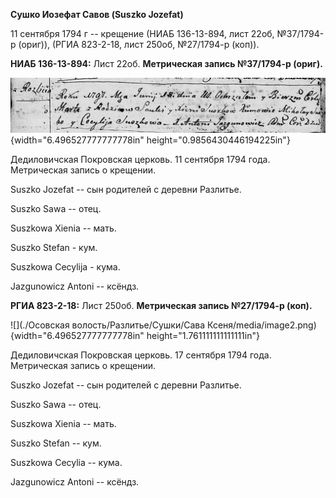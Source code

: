 **Сушко Иозефат Савов (Suszko Jozefat)**

11 сентября 1794 г -- крещение (НИАБ 136-13-894, лист 22об, №37/1794-р
(ориг)), (РГИА 823-2-18, лист 250об, №27/1794-р (коп)).

**НИАБ 136-13-894:** Лист 22об. **Метрическая запись №37/1794-р
(ориг).**

![](./media/bc6c85bbc60a71e38729079835994ec078ce0a8f.png){width="6.496527777777778in"
height="0.9856430446194225in"}

Дедиловичская Покровская церковь. 11 сентября 1794 года. Метрическая
запись о крещении.

Suszko Jozefat -- сын родителей с деревни Разлитье.

Suszko Sawa -- отец.

Suszkowa Xienia -- мать.

Suszko Stefan - кум.

Suszkowa Cecylija - кума.

Jazgunowicz Antoni -- ксёндз.

**РГИА 823-2-18:** Лист 250об. **Метрическая запись №27/1794-р (коп).**

![](./Осовская волость/Разлитье/Сушки/Сава Ксеня/media/image2.png){width="6.496527777777778in"
height="1.761111111111111in"}

Дедиловичская Покровская церковь. 17 сентября 1794 года. Метрическая
запись о крещении.

Suszko Jozefat -- сын родителей с деревни Разлитье.

Suszko Sawa -- отец.

Suszkowa Xienia -- мать.

Suszko Stefan -- кум.

Suszkowa Cecylia -- кума.

Jazgunowicz Antoni -- ксёндз.
